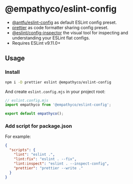 # @empathyco/eslint-config

- [@antfu/eslint-config](https://github.com/antfu/eslint-config) as default ESLint config preset.
- [prettier](https://github.com/prettier/prettier) as code formatter sharing config preset.
- [@eslint/config-inspector](https://github.com/eslint/config-inspector) the visual tool for inspecting and understanding your ESLint flat configs.
- Requires ESLint v9.11.0+

## Usage

### Install

```bash
npm i -D prettier eslint @empathyco/eslint-config
```

And create `eslint.config.mjs` in your project root:

```js
// eslint.config.mjs
import empathyco from '@empathyco/eslint-config';

export default empathyco();
```

### Add script for package.json

For example:

```json
{
  "scripts": {
    "lint": "eslint .",
    "lint:fix": "eslint . --fix",
    "lint:inspect": "eslint . --inspect-config",
    "prettier": "prettier --write ."
  }
}
```
